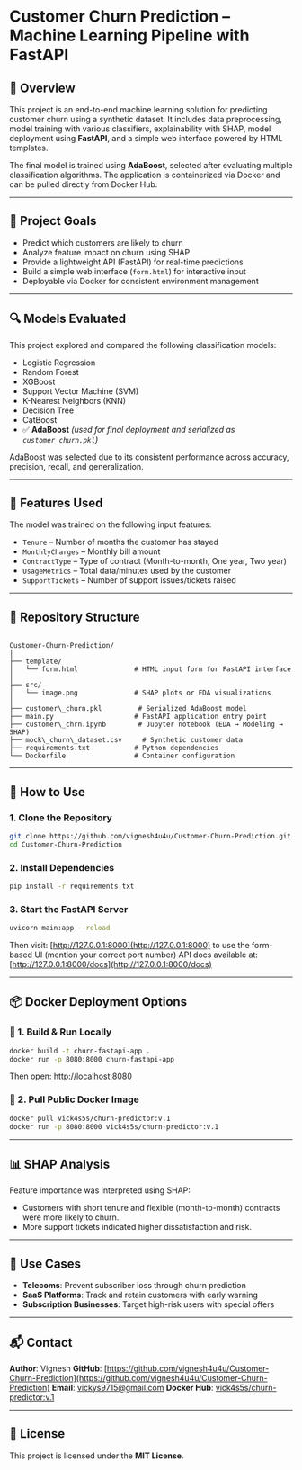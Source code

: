# Customer Churn Prediction – Machine Learning Pipeline with FastAPI

## 🧾 Overview

This project is an end-to-end machine learning solution for predicting customer churn using a synthetic dataset. It includes data preprocessing, model training with various classifiers, explainability with SHAP, model deployment using **FastAPI**, and a simple web interface powered by HTML templates.

The final model is trained using **AdaBoost**, selected after evaluating multiple classification algorithms. The application is containerized via Docker and can be pulled directly from Docker Hub.

---

## 🚀 Project Goals

- Predict which customers are likely to churn  
- Analyze feature impact on churn using SHAP  
- Provide a lightweight API (FastAPI) for real-time predictions  
- Build a simple web interface (`form.html`) for interactive input  
- Deployable via Docker for consistent environment management

---

## 🔍 Models Evaluated

This project explored and compared the following classification models:

- Logistic Regression  
- Random Forest  
- XGBoost  
- Support Vector Machine (SVM)  
- K-Nearest Neighbors (KNN)  
- Decision Tree  
- CatBoost  
- ✅ **AdaBoost** *(used for final deployment and serialized as `customer_churn.pkl`)*

AdaBoost was selected due to its consistent performance across accuracy, precision, recall, and generalization.

---

## 🧾 Features Used

The model was trained on the following input features:

- `Tenure` – Number of months the customer has stayed  
- `MonthlyCharges` – Monthly bill amount  
- `ContractType` – Type of contract (Month-to-month, One year, Two year)  
- `UsageMetrics` – Total data/minutes used by the customer  
- `SupportTickets` – Number of support issues/tickets raised

---

## 📁 Repository Structure

```

Customer-Churn-Prediction/
│
├── template/
│   └── form.html              # HTML input form for FastAPI interface
│
├── src/
│   └── image.png              # SHAP plots or EDA visualizations
│
├── customer\_churn.pkl         # Serialized AdaBoost model
├── main.py                    # FastAPI application entry point
├── customer\_chrn.ipynb        # Jupyter notebook (EDA → Modeling → SHAP)
├── mock\_churn\_dataset.csv     # Synthetic customer data
├── requirements.txt           # Python dependencies
└── Dockerfile                 # Container configuration

````

---

## 🧪 How to Use

### 1. Clone the Repository

```bash
git clone https://github.com/vignesh4u4u/Customer-Churn-Prediction.git
cd Customer-Churn-Prediction
````

### 2. Install Dependencies

```bash
pip install -r requirements.txt
```

### 3. Start the FastAPI Server

```bash
uvicorn main:app --reload
```

Then visit: [http://127.0.0.1:8000](http://127.0.0.1:8000) to use the form-based UI (mention your correct port number)
API docs available at: [http://127.0.0.1:8000/docs](http://127.0.0.1:8000/docs)

---

## 📦 Docker Deployment Options

### 🐳 1. Build & Run Locally

```bash
docker build -t churn-fastapi-app .
docker run -p 8080:8000 churn-fastapi-app
```

Then open: [http://localhost:8080](http://localhost:8080)

### 🐳 2. Pull Public Docker Image

```bash
docker pull vick4s5s/churn-predictor:v.1
docker run -p 8080:8000 vick4s5s/churn-predictor:v.1
```

---

## 📊 SHAP Analysis

Feature importance was interpreted using SHAP:

* Customers with short tenure and flexible (month-to-month) contracts were more likely to churn.
* More support tickets indicated higher dissatisfaction and risk.


---

## 💼 Use Cases

* **Telecoms**: Prevent subscriber loss through churn prediction
* **SaaS Platforms**: Track and retain customers with early warning
* **Subscription Businesses**: Target high-risk users with special offers

---

## 📬 Contact

**Author**: Vignesh
**GitHub**: [https://github.com/vignesh4u4u/Customer-Churn-Prediction](https://github.com/vignesh4u4u/Customer-Churn-Prediction)
**Email**: [vickys9715@gmail.com](mailto:vickys9715@gmail.com)
**Docker Hub**: [vick4s5s/churn-predictor\:v.1](https://hub.docker.com/r/vick4s5s/churn-predictor)

---

## 📄 License

This project is licensed under the **MIT License**.

